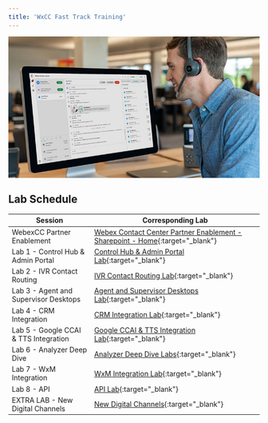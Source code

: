 ```yaml
---
title: 'WxCC Fast Track Training'
---
```


<img align="middle" src="../images/12_51_47.jpg" width="1000" />



## Lab Schedule

Session                                | Corresponding Lab                                                                                      
-------------------------------------- | ------------------------------------------------------------------------------------------------------ 
WebexCC Partner Enablement  | [Webex Contact Center Partner Enablement - Sharepoint - Home](https://cisco.sharepoint.com/sites/WxCCPartnerEnablement){:target="_blank"} |
Lab 1 - Control Hub & Admin Portal  | [Control Hub & Admin Portal Lab](CH.md){:target="\_blank"}                               
Lab 2 - IVR Contact Routing         | [IVR Contact Routing Lab](IVR.md){:target="\_blank"}                                      
Lab 3 - Agent and Supervisor Desktops               | [Agent and Supervisor Desktops Lab](AgentSupervisor.md){:target="\_blank"}  
Lab 4 - CRM Integration                | [CRM Integration Lab](CRM.md){:target="\_blank"}  
Lab 5 - Google CCAI & TTS Integration                | [Google CCAI & TTS Integration Lab](CCAI.md){:target="\_blank"} 
Lab 6 - Analyzer Deep Dive        | [Analyzer Deep Dive Labs](Analyzer.md){:target="\_blank"}                  
Lab 7 - WxM Integration               | [WxM Integration Lab](WxM.md){:target="\_blank"}  
Lab 8 - API                        | [API Lab](APIs.md){:target="\_blank"} 
EXTRA LAB - New Digital Channels   | [New Digital Channels](../NewDigital/HomePage.md){:target="\_blank"} 

